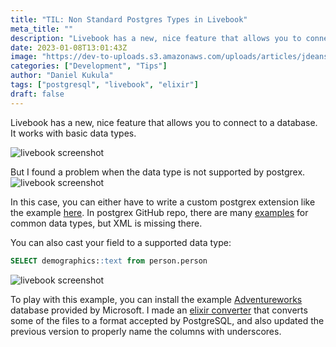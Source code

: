 ```yaml
---
title: "TIL: Non Standard Postgres Types in Livebook"
meta_title: ""
description: "Livebook has a new, nice feature that allows you to connect to a database. It works with basic data types..."
date: 2023-01-08T13:01:43Z
image: "https://dev-to-uploads.s3.amazonaws.com/uploads/articles/jdeansqhyq5ey9647oo3.png"
categories: ["Development", "Tips"]
author: "Daniel Kukula"
tags: ["postgresql", "livebook", "elixir"]
draft: false
---
```


Livebook has a new, nice feature that allows you to connect to a database. It works with basic data types.

![livebook screenshot](https://dev-to-uploads.s3.amazonaws.com/uploads/articles/jdeansqhyq5ey9647oo3.png)

But I found a problem when the data type is not supported by postgrex.
![livebook screenshot](https://dev-to-uploads.s3.amazonaws.com/uploads/articles/vvu21nwb2ba0pdfept1c.png)

In this case, you can either have to write a custom postgrex extension like the example [here](https://github.com/elixir-ecto/postgrex/issues/439). In postgrex GitHub repo, there are many [examples](https://github.com/elixir-ecto/postgrex/tree/master/lib/postgrex/extensions) for common data types, but XML is missing there.

You can also cast your field to a supported data type:
```sql
SELECT demographics::text from person.person   
```

![livebook screenshot](https://dev-to-uploads.s3.amazonaws.com/uploads/articles/51c7kecpqws2dmqlayut.png)

To play with this example, you can install the example [Adventureworks](https://learn.microsoft.com/en-us/sql/samples/adventureworks-install-configure) database provided by Microsoft. I made an [elixir converter](https://github.com/dkuku/AdventureWorks-for-Postgres) that converts some of the files to a format accepted by PostgreSQL, and also updated the previous version to properly name the columns with underscores.
